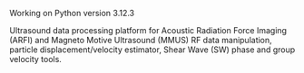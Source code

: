 Working on Python version 3.12.3

Ultrasound data processing platform for Acoustic Radiation Force Imaging (ARFI) and Magneto Motive Ultrasound (MMUS)
RF data manipulation, particle displacement/velocity estimator, Shear Wave (SW) phase and group velocity tools.
